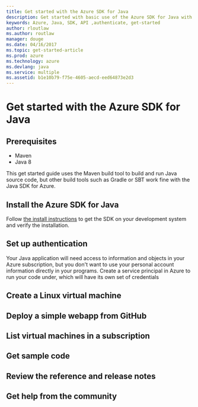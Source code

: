 ```yaml
---
title: Get started with the Azure SDK for Java
description: Get started with basic use of the Azure SDK for Java with your own Azure subscription.
keywords: Azure, Java, SDK, API ,authenticate, get-started
author: rloutlaw
ms.author: routlaw
manager: douge
ms.date: 04/16/2017
ms.topic: get-started-article
ms.prod: azure
ms.technology: azure
ms.devlang: java
ms.service: multiple
ms.assetid: b1e10b79-f75e-4605-aecd-eed64873e2d3
---
```


# Get started with the Azure SDK for Java

## Prerequisites

- Maven
- Java 8

This get started guide uses the Maven build tool to build and run Java source code, but other build tools such as Gradle or SBT work fine with the Java SDK for Azure.

## Install the Azure SDK for Java

Follow [the install instructions](java-install-azure-sdk.md) to get the SDK on your development system and verify the installation.

## Set up authentication

Your Java application will need access to information and objects in your Azure subscription, but you don't want to use your personal account information directly in your programs. Create a service principal in Azure to run your code under, which will have its own set of credentials 

## Create a Linux virtual machine

## Deploy a simple webapp from GitHub

## List virtual machines in a subscription

## Get sample code

## Review the reference and release notes

## Get help from the community

